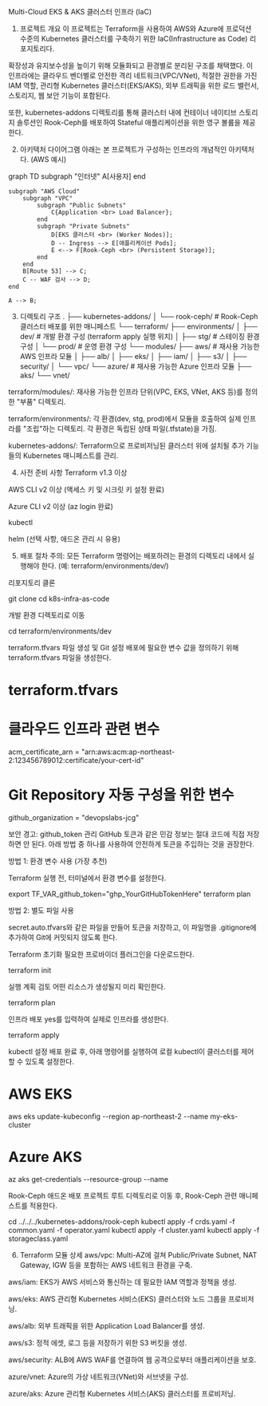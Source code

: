 Multi-Cloud EKS & AKS 클러스터 인프라 (IaC)
1. 프로젝트 개요
이 프로젝트는 Terraform을 사용하여 AWS와 Azure에 프로덕션 수준의 Kubernetes 클러스터를 구축하기 위한 IaC(Infrastructure as Code) 리포지토리다.

확장성과 유지보수성을 높이기 위해 모듈화되고 환경별로 분리된 구조를 채택했다. 이 인프라에는 클라우드 벤더별로 안전한 격리 네트워크(VPC/VNet), 적절한 권한을 가진 IAM 역할, 관리형 Kubernetes 클러스터(EKS/AKS), 외부 트래픽을 위한 로드 밸런서, 스토리지, 웹 보안 기능이 포함된다.

또한, kubernetes-addons 디렉토리를 통해 클러스터 내에 컨테이너 네이티브 스토리지 솔루션인 Rook-Ceph를 배포하여 Stateful 애플리케이션을 위한 영구 볼륨을 제공한다.

2. 아키텍처 다이어그램
아래는 본 프로젝트가 구성하는 인프라의 개념적인 아키텍처다. (AWS 예시)

graph TD
    subgraph "인터넷"
        A[사용자]
    end

    subgraph "AWS Cloud"
        subgraph "VPC"
            subgraph "Public Subnets"
                C{Application <br> Load Balancer};
            end
            subgraph "Private Subnets"
                D[EKS 클러스터 <br> (Worker Nodes)];
                D -- Ingress --> E[애플리케이션 Pods];
                E <--> F[Rook-Ceph <br> (Persistent Storage)];
            end
        end
        B[Route 53] --> C;
        C -- WAF 검사 --> D;
    end

    A --> B;

3. 디렉토리 구조
.
├── kubernetes-addons/
│   └── rook-ceph/      # Rook-Ceph 클러스터 배포를 위한 매니페스트
└── terraform/
    ├── environments/
    │   ├── dev/        # 개발 환경 구성 (terraform apply 실행 위치)
    │   ├── stg/        # 스테이징 환경 구성
    │   └── prod/       # 운영 환경 구성
    └── modules/
        ├── aws/        # 재사용 가능한 AWS 인프라 모듈
        │   ├── alb/
        │   ├── eks/
        │   ├── iam/
        │   ├── s3/
        │   ├── security/
        │   └── vpc/
        └── azure/      # 재사용 가능한 Azure 인프라 모듈
            ├── aks/
            └── vnet/

terraform/modules/: 재사용 가능한 인프라 단위(VPC, EKS, VNet, AKS 등)를 정의한 "부품" 디렉토리.

terraform/environments/: 각 환경(dev, stg, prod)에서 모듈을 호출하여 실제 인프라를 "조립"하는 디렉토리. 각 환경은 독립된 상태 파일(.tfstate)을 가짐.

kubernetes-addons/: Terraform으로 프로비저닝된 클러스터 위에 설치될 추가 기능들의 Kubernetes 매니페스트를 관리.

4. 사전 준비 사항
Terraform v1.3 이상

AWS CLI v2 이상 (액세스 키 및 시크릿 키 설정 완료)

Azure CLI v2 이상 (az login 완료)

kubectl

helm (선택 사항, 애드온 관리 시 유용)

5. 배포 절차
주의: 모든 Terraform 명령어는 배포하려는 환경의 디렉토리 내에서 실행해야 한다. (예: terraform/environments/dev/)

리포지토리 클론

git clone <your-repository-url>
cd k8s-infra-as-code

개발 환경 디렉토리로 이동

cd terraform/environments/dev

terraform.tfvars 파일 생성 및 Git 설정
배포에 필요한 변수 값을 정의하기 위해 terraform.tfvars 파일을 생성한다.

# terraform.tfvars

# 클라우드 인프라 관련 변수
acm_certificate_arn = "arn:aws:acm:ap-northeast-2:123456789012:certificate/your-cert-id"

# Git Repository 자동 구성을 위한 변수
github_organization = "devopslabs-jcg"

보안 경고: github_token 관리
GitHub 토큰과 같은 민감 정보는 절대 코드에 직접 저장하면 안 된다. 아래 방법 중 하나를 사용하여 안전하게 토큰을 주입하는 것을 권장한다.

방법 1: 환경 변수 사용 (가장 추천)

Terraform 실행 전, 터미널에서 환경 변수를 설정한다.

export TF_VAR_github_token="ghp_YourGitHubTokenHere"
terraform plan

방법 2: 별도 파일 사용

secret.auto.tfvars와 같은 파일을 만들어 토큰을 저장하고, 이 파일명을 .gitignore에 추가하여 Git에 커밋되지 않도록 한다.

Terraform 초기화
필요한 프로바이더 플러그인을 다운로드한다.

terraform init

실행 계획 검토
어떤 리소스가 생성될지 미리 확인한다.

terraform plan

인프라 배포
yes를 입력하여 실제로 인프라를 생성한다.

terraform apply

kubectl 설정
배포 완료 후, 아래 명령어를 실행하여 로컬 kubectl이 클러스터를 제어할 수 있도록 설정한다.

# AWS EKS
aws eks update-kubeconfig --region ap-northeast-2 --name my-eks-cluster

# Azure AKS
az aks get-credentials --resource-group <resource-group-name> --name <aks-cluster-name>

Rook-Ceph 애드온 배포
프로젝트 루트 디렉토리로 이동 후, Rook-Ceph 관련 매니페스트를 적용한다.

cd ../../../kubernetes-addons/rook-ceph
kubectl apply -f crds.yaml -f common.yaml -f operator.yaml
kubectl apply -f cluster.yaml
kubectl apply -f storageclass.yaml

6. Terraform 모듈 상세
aws/vpc: Multi-AZ에 걸쳐 Public/Private Subnet, NAT Gateway, IGW 등을 포함하는 AWS 네트워크 환경을 구축.

aws/iam: EKS가 AWS 서비스와 통신하는 데 필요한 IAM 역할과 정책을 생성.

aws/eks: AWS 관리형 Kubernetes 서비스(EKS) 클러스터와 노드 그룹을 프로비저닝.

aws/alb: 외부 트래픽을 위한 Application Load Balancer를 생성.

aws/s3: 정적 에셋, 로그 등을 저장하기 위한 S3 버킷을 생성.

aws/security: ALB에 AWS WAF를 연결하여 웹 공격으로부터 애플리케이션을 보호.

azure/vnet: Azure의 가상 네트워크(VNet)와 서브넷을 구성.

azure/aks: Azure 관리형 Kubernetes 서비스(AKS) 클러스터를 프로비저닝.